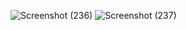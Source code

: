 ![Screenshot (236)](https://github.com/user-attachments/assets/4b022614-c716-4dde-8c79-f8f5e55d7bd3)
![Screenshot (237)](https://github.com/user-attachments/assets/8943a7b4-5de1-43b3-9bee-bf7e24548aab)
